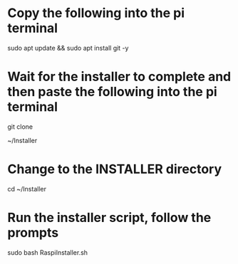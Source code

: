 # Copy the following into the pi terminal 
sudo apt update && sudo apt install git -y
# Wait for the installer to complete and then paste the following into the pi terminal
git clone

~/Installer
# Change to the INSTALLER directory 
cd ~/Installer 
# Run the installer script, follow the prompts 
sudo bash RaspiInstaller.sh
